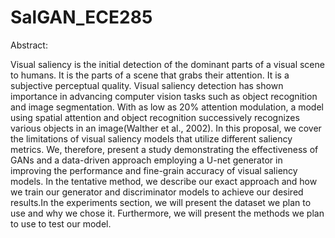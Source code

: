 # SalGAN_ECE285

Abstract:   

  Visual saliency is the initial detection of the dominant parts of a visual scene to humans. It is the parts of a scene that grabs their attention. It is a subjective perceptual quality. Visual saliency detection has shown importance in advancing computer vision tasks such as object recognition and image segmentation. With as low as 20% attention modulation, a model using spatial attention and object recognition successively recognizes various objects in an image(Walther et al., 2002). In this proposal, we cover the limitations of visual saliency models that utilize different saliency metrics. We, therefore, present a study demonstrating the effectiveness of GANs and a data-driven approach employing a U-net generator in improving the performance and fine-grain accuracy of visual saliency models. In the tentative method, we describe our exact approach and how we train our generator and discriminator models to achieve our desired results.In the experiments section, we will present the dataset we plan to use and why we chose it. Furthermore, we will present the methods we plan to use to test our model. 

